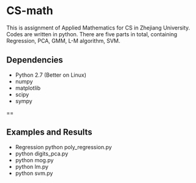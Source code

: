 # CS-math
This is assignment of Applied Mathematics for CS in Zhejiang University. Codes are written in python. There are five parts in total, containing Regression, PCA, GMM, L-M algorithm, SVM. 
## Dependencies
- Python 2.7 (Better on Linux)
- numpy
- matplotlib
- scipy
- sympy

==
## Examples and Results
- Regression 
python poly_regression.py
- python digits_pca.py
- python mog.py
- python lm.py
- python svm.py

